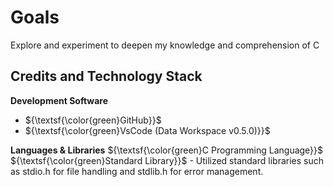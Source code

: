 # Goals
Explore and experiment to deepen my knowledge and comprehension of C


## Credits and Technology Stack
**Development Software**
- ${\textsf{\color{green}GitHub}}$
- ${\textsf{\color{green}VsCode (Data Workspace v0.5.0)}}$

**Languages & Libraries**
  ${\textsf{\color{green}C Programming Language}}$
  ${\textsf{\color{green}Standard Library}}$
    - Utilized standard libraries such as stdio.h for file handling and stdlib.h for error management.


